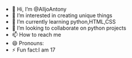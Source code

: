- 👋 Hi, I’m @AlljoAntony
- 👀 I’m interested in creating unique things
- 🌱 I’m currently learning python,HTML,CSS
- 💞️ I’m looking to collaborate on python projects
- 📫 How to reach me 
- 😄 Pronouns: 
- ⚡ Fun fact:I am 17 

<!---
AlljoAntony/AlljoAntony is a ✨ special ✨ repository because its `README.md` (this file) appears on your GitHub profile.
You can click the Preview link to take a look at your changes.
--->
